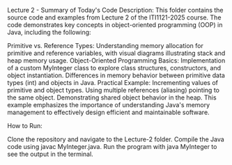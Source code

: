 Lecture 2 - Summary of Today's Code
Description:
This folder contains the source code and examples from Lecture 2 of the ITI1121-2025 course. The code demonstrates key concepts in object-oriented programming (OOP) in Java, including the following:

Primitive vs. Reference Types: Understanding memory allocation for primitive and reference variables, with visual diagrams illustrating stack and heap memory usage.
Object-Oriented Programming Basics:
Implementation of a custom MyInteger class to explore class structures, constructors, and object instantiation.
Differences in memory behavior between primitive data types (int) and objects in Java.
Practical Example:
Incrementing values of primitive and object types.
Using multiple references (aliasing) pointing to the same object.
Demonstrating shared object behavior in the heap.
This example emphasizes the importance of understanding Java's memory management to effectively design efficient and maintainable software.

How to Run:

Clone the repository and navigate to the Lecture-2 folder.
Compile the Java code using javac MyInteger.java.
Run the program with java MyInteger to see the output in the terminal.
